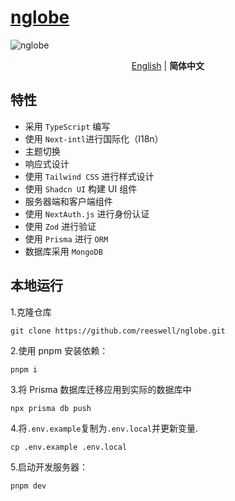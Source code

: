 # [nglobe](https://nglobe.vercel.app/)

![nglobe](https://cdn.jsdelivr.net/gh/xxydrr/my_pic/img/image-20230819193814746.png)

<p align='center'>
<a href="https://github.com/reeswell/nglobe/blob/main/README.md">English</a> | <b>简体中文</b>
</p>

## 特性

- 采用 `TypeScript` 编写
- 使用 `Next-intl`进行国际化（I18n）
- 主题切换
- 响应式设计
- 使用 `Tailwind CSS` 进行样式设计
- 使用 `Shadcn UI` 构建 UI 组件
- 服务器端和客户端组件
- 使用 `NextAuth.js` 进行身份认证
- 使用 `Zod` 进行验证
- 使用 `Prisma` 进行 `ORM`
- 数据库采用 `MongoDB`

## 本地运行

1.克隆仓库

```shell
git clone https://github.com/reeswell/nglobe.git
```

2.使用 pnpm 安装依赖：

```shell
pnpm i
```

3.将 Prisma 数据库迁移应用到实际的数据库中

```shell
npx prisma db push
```

4.将`.env.example`复制为`.env.local`并更新变量.

```shell
cp .env.example .env.local
```

5.启动开发服务器：

```shell
pnpm dev
```
